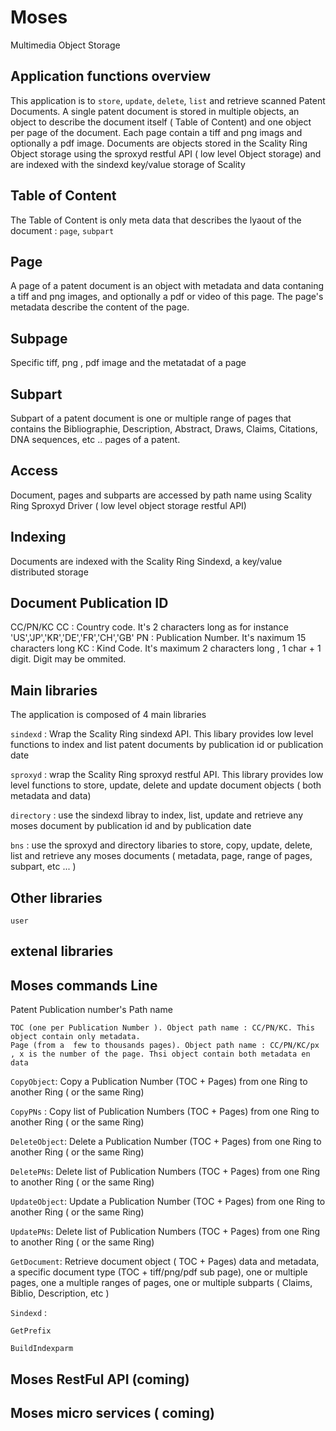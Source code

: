 # Moses
Multimedia Object Storage 

## Application functions overview
This application is to `store`, `update`, `delete`, `list` and retrieve scanned Patent Documents. A single patent document is stored in multiple objects, an object to describe the document itself ( Table of Content) and one object per page of the document. Each page contain a tiff and png imags and optionally a pdf image. Documents are objects stored in the Scality Ring Object storage using the sproxyd restful API ( low level Object storage) and are indexed with the sindexd key/value storage of Scality 


## Table of Content

The Table of Content is only meta data that describes the lyaout of the document :  `page`, `subpart`  

## Page

A page of a patent document is an object with metadata and data contaning a tiff and png images, and optionally a pdf or video 
of this page. The page's metadata describe the content of the page.

## Subpage

Specific tiff, png , pdf image and the metatadat of a page 

## Subpart 

Subpart of a patent document is one or multiple range of pages that contains the Bibliographie, Description, Abstract, Draws, Claims, Citations, DNA sequences, etc .. pages  of a patent.

## Access

Document, pages and subparts are accessed by path name using Scality Ring Sproxyd Driver ( low level object storage restful API)


## Indexing

Documents are indexed with the Scality Ring Sindexd, a key/value distributed storage

## Document Publication ID

CC/PN/KC 
CC : Country code. It's 2 characters long as for instance  'US','JP','KR','DE','FR','CH','GB' 
PN : Publication Number. It's naximum 15 characters long
KC : Kind Code. It's maximum 2 characters long , 1 char + 1 digit. Digit may be ommited.


## Main libraries 

The application is composed of 4 main libraries

`sindexd` : Wrap the Scality Ring sindexd API. This libary provides low level  functions to index and list patent documents by publication id or publication date

`sproxyd` : wrap the Scality Ring sproxyd restful API. This library provides low level functions to store, update, delete and update document objects ( both metadata and data)

`directory` : use the sindexd libray to index, list, update and retrieve any moses document by  publication id  and by publication date
   
`bns` : use the sproxyd and directory libaries to store, copy, update, delete, list and retrieve any moses documents ( metadata, page, range of pages, subpart, etc ... )


## Other libraries

`user`

## extenal libraries



## Moses commands Line

Patent Publication number's Path name

	TOC (one per Publication Number ). Object path name : CC/PN/KC. This object contain only metadata. 
	Page (from a  few to thousands pages). Object path name : CC/PN/KC/px , x is the number of the page. Thsi object contain both metadata en data 

`CopyObject`:   Copy a Publication Number (TOC + Pages) from one Ring to another Ring ( or the same Ring)

`CopyPNs` : Copy list of Publication Numbers (TOC + Pages) from one Ring to another Ring ( or the same Ring)

`DeleteObject`: Delete a Publication Number (TOC + Pages) from one Ring to another Ring ( or the same Ring)

`DeletePNs`: Delete list of Publication Numbers (TOC + Pages) from one Ring to another Ring ( or the same Ring)

`UpdateObject`: Update a Publication Number (TOC + Pages) from one Ring to another Ring ( or the same Ring)

`UpdatePNs`: Delete list of Publication Numbers (TOC + Pages) from one Ring to another Ring ( or the same Ring)


`GetDocument`: Retrieve document object ( TOC + Pages) data and metadata, a specific document type (TOC + tiff/png/pdf sub page),  one or multiple pages, one a multiple ranges of pages, one or multiple subparts ( Claims, Biblio, Description, etc )

`Sindexd`  :

`GetPrefix`

`BuildIndexparm` 



## Moses RestFul API (coming)


## Moses micro services ( coming)


